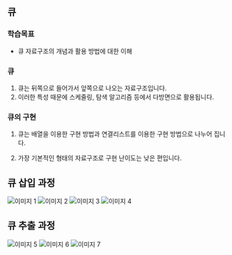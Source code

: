 ## 큐

### 학습목표

+ 큐 자료구조의 개념과 활용 방법에 대한 이해

### 큐

1. 큐는 뒤쪽으로 들어가서 앞쪽으로 나오는 자료구조입니다.
2. 이러한 특성 때문에 스케줄링, 탐색 알고리즘 등에서 다방면으로 활용됩니다.

### 큐의 구현

1. 큐는 배열을 이용한 구현 방법과 연결리스트를 이용한 구현 방법으로 나누어 집니다.

2. 가장 기본적인 형태의 자료구조로 구현 난이도는 낮은 편입니다.

## 큐 삽입 과정

![이미지 1](https://user-images.githubusercontent.com/49984996/90652055-b0e56d00-e278-11ea-8051-476f00bb2237.jpg)
![이미지 2](https://user-images.githubusercontent.com/49984996/90652033-aaef8c00-e278-11ea-8840-ac3e6da52fee.jpg)
![이미지 3](https://user-images.githubusercontent.com/49984996/90652038-adea7c80-e278-11ea-91a7-a4198482c62b.jpg)
![이미지 4](https://user-images.githubusercontent.com/49984996/90652051-b0e56d00-e278-11ea-92a7-67ce0b0c8604.jpg)

## 큐 추출 과정

![이미지 5](https://user-images.githubusercontent.com/49984996/90652134-c3f83d00-e278-11ea-9769-cf2b9f3942a5.jpg)
![이미지 6](https://user-images.githubusercontent.com/49984996/90652139-c5296a00-e278-11ea-9889-22810929c2f5.jpg)
![이미지 7](https://user-images.githubusercontent.com/49984996/90652140-c5c20080-e278-11ea-87c6-faf6d42c312f.jpg)



